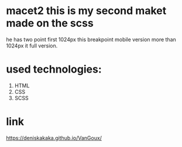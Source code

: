 # macet2 this is my second maket made on the scss
he has two point first 1024px this breakpoint mobile version
more than 1024px it full version.

# used technologies: 
<ol>
  <li>HTML</li>
  <li>CSS</li>
  <li>SCSS</li>
</ol>

# link
https://deniskakaka.github.io/VanGoux/ 

